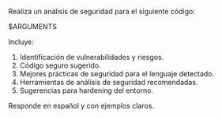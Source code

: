 Realiza un análisis de seguridad para el siguiente código:

$ARGUMENTS

Incluye:
1. Identificación de vulnerabilidades y riesgos.
2. Código seguro sugerido.
3. Mejores prácticas de seguridad para el lenguaje detectado.
4. Herramientas de análisis de seguridad recomendadas.
5. Sugerencias para hardening del entorno.

Responde en español y con ejemplos claros. 